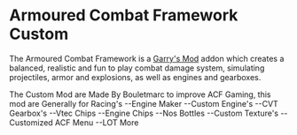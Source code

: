 # Armoured Combat Framework Custom

The Armoured Combat Framework is a [Garry's Mod][] addon which creates a balanced, realistic and fun to play combat damage system, simulating projectiles, armor and explosions, as well as engines and gearboxes.

The Custom Mod are Made By Bouletmarc to improve ACF Gaming, this mod are Generally for Racing's
--Engine Maker
--Custom Engine's
--CVT Gearbox's
--Vtec Chips
--Engine Chips
--Nos Bottles
--Custom Texture's
--Customized ACF Menu
--LOT More

[Garry's Mod]: <http://garrysmod.com/>